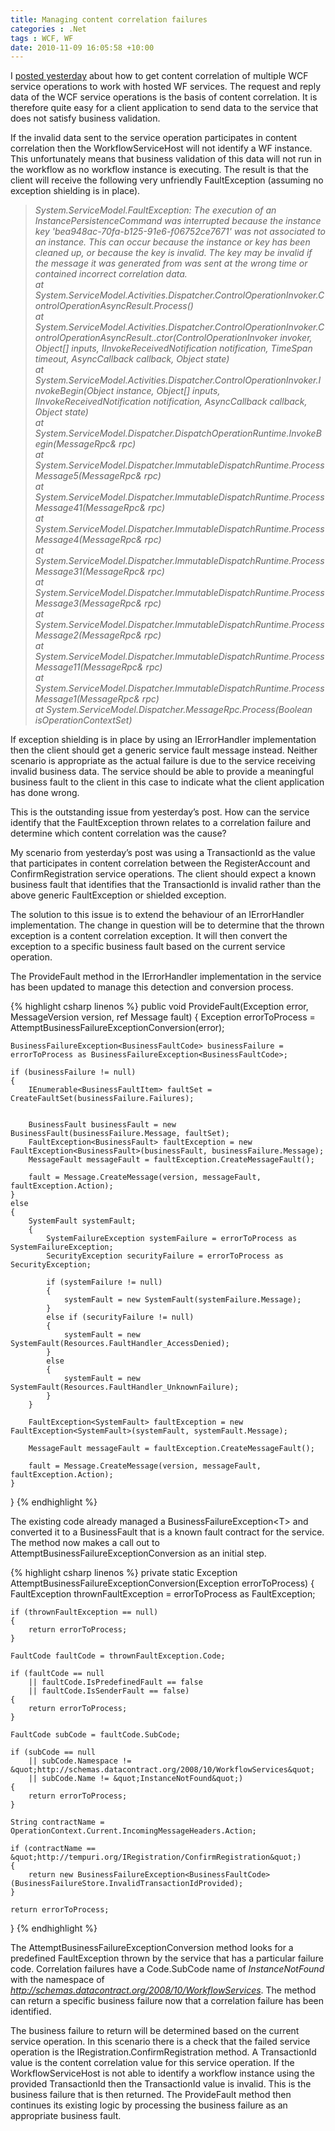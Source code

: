 ```yaml
---
title: Managing content correlation failures
categories : .Net
tags : WCF, WF
date: 2010-11-09 16:05:58 +10:00
---
```


I [posted yesterday][0] about how to get content correlation of multiple WCF service operations to work with hosted WF services. The request and reply data of the WCF service operations is the basis of content correlation. It is therefore quite easy for a client application to send data to the service that does not satisfy business validation. 

If the invalid data sent to the service operation participates in content correlation then the WorkflowServiceHost will not identify a WF instance. This unfortunately means that business validation of this data will not run in the workflow as no workflow instance is executing. The result is that the client will receive the following very unfriendly FaultException (assuming no exception shielding is in place).

> _System.ServiceModel.FaultException: The execution of an InstancePersistenceCommand was interrupted because the instance key 'bea948ac-70fa-b125-91e6-f06752ce7671' was not associated to an instance. This can occur because the instance or key has been cleaned up, or because the key is invalid. The key may be invalid if the message it was generated from was sent at the wrong time or contained incorrect correlation data.   
>    at System.ServiceModel.Activities.Dispatcher.ControlOperationInvoker.ControlOperationAsyncResult.Process()   
>    at System.ServiceModel.Activities.Dispatcher.ControlOperationInvoker.ControlOperationAsyncResult..ctor(ControlOperationInvoker invoker, Object[] inputs, IInvokeReceivedNotification notification, TimeSpan timeout, AsyncCallback callback, Object state)   
>    at System.ServiceModel.Activities.Dispatcher.ControlOperationInvoker.InvokeBegin(Object instance, Object[] inputs, IInvokeReceivedNotification notification, AsyncCallback callback, Object state)   
>    at System.ServiceModel.Dispatcher.DispatchOperationRuntime.InvokeBegin(MessageRpc& rpc)   
>    at System.ServiceModel.Dispatcher.ImmutableDispatchRuntime.ProcessMessage5(MessageRpc& rpc)   
>    at System.ServiceModel.Dispatcher.ImmutableDispatchRuntime.ProcessMessage41(MessageRpc& rpc)   
>    at System.ServiceModel.Dispatcher.ImmutableDispatchRuntime.ProcessMessage4(MessageRpc& rpc)   
>    at System.ServiceModel.Dispatcher.ImmutableDispatchRuntime.ProcessMessage31(MessageRpc& rpc)   
>    at System.ServiceModel.Dispatcher.ImmutableDispatchRuntime.ProcessMessage3(MessageRpc& rpc)   
>    at System.ServiceModel.Dispatcher.ImmutableDispatchRuntime.ProcessMessage2(MessageRpc& rpc)   
>    at System.ServiceModel.Dispatcher.ImmutableDispatchRuntime.ProcessMessage11(MessageRpc& rpc)   
>    at System.ServiceModel.Dispatcher.ImmutableDispatchRuntime.ProcessMessage1(MessageRpc& rpc)   
>    at System.ServiceModel.Dispatcher.MessageRpc.Process(Boolean isOperationContextSet)_

If exception shielding is in place by using an IErrorHandler implementation then the client should get a generic service fault message instead. Neither scenario is appropriate as the actual failure is due to the service receiving invalid business data. The service should be able to provide a meaningful business fault to the client in this case to indicate what the client application has done wrong. 

This is the outstanding issue from yesterday’s post. How can the service identify that the FaultException thrown relates to a correlation failure and determine which content correlation was the cause? 

My scenario from yesterday’s post was using a TransactionId as the value that participates in content correlation between the RegisterAccount and ConfirmRegistration service operations. The client should expect a known business fault that identifies that the TransactionId is invalid rather than the above generic FaultException or shielded exception.

The solution to this issue is to extend the behaviour of an IErrorHandler implementation. The change in question will be to determine that the thrown exception is a content correlation exception. It will then convert the exception to a specific business fault based on the current service operation.

The ProvideFault method in the IErrorHandler implementation in the service has been updated to manage this detection and conversion process.

{% highlight csharp linenos %}
public void ProvideFault(Exception error, MessageVersion version, ref Message fault)
{
    Exception errorToProcess = AttemptBusinessFailureExceptionConversion(error);
    
    BusinessFailureException<BusinessFaultCode> businessFailure = errorToProcess as BusinessFailureException<BusinessFaultCode>;
    
    if (businessFailure != null)
    {
        IEnumerable<BusinessFaultItem> faultSet = CreateFaultSet(businessFailure.Failures);
    
    
        BusinessFault businessFault = new BusinessFault(businessFailure.Message, faultSet);
        FaultException<BusinessFault> faultException = new FaultException<BusinessFault>(businessFault, businessFailure.Message);
        MessageFault messageFault = faultException.CreateMessageFault();
    
        fault = Message.CreateMessage(version, messageFault, faultException.Action);
    }
    else
    {
        SystemFault systemFault;
        {
            SystemFailureException systemFailure = errorToProcess as SystemFailureException;
            SecurityException securityFailure = errorToProcess as SecurityException;
    
            if (systemFailure != null)
            {
                systemFault = new SystemFault(systemFailure.Message);
            }
            else if (securityFailure != null)
            {
                systemFault = new SystemFault(Resources.FaultHandler_AccessDenied);
            }
            else
            {
                systemFault = new SystemFault(Resources.FaultHandler_UnknownFailure);
            }
        }
    
        FaultException<SystemFault> faultException = new FaultException<SystemFault>(systemFault, systemFault.Message);
    
        MessageFault messageFault = faultException.CreateMessageFault();
    
        fault = Message.CreateMessage(version, messageFault, faultException.Action);
    }
}
{% endhighlight %}

The existing code already managed a BusinessFailureException&lt;T&gt; and converted it to a BusinessFault that is a known fault contract for the service. The method now makes a call out to AttemptBusinessFailureExceptionConversion as an initial step.

{% highlight csharp linenos %}
private static Exception AttemptBusinessFailureExceptionConversion(Exception errorToProcess)
{
    FaultException thrownFaultException = errorToProcess as FaultException;
    
    if (thrownFaultException == null)
    {
        return errorToProcess;
    }
    
    FaultCode faultCode = thrownFaultException.Code;
    
    if (faultCode == null
        || faultCode.IsPredefinedFault == false
        || faultCode.IsSenderFault == false)
    {
        return errorToProcess;
    }
    
    FaultCode subCode = faultCode.SubCode;
    
    if (subCode == null
        || subCode.Namespace != &quot;http://schemas.datacontract.org/2008/10/WorkflowServices&quot;
        || subCode.Name != &quot;InstanceNotFound&quot;)
    {
        return errorToProcess;
    }
    
    String contractName = OperationContext.Current.IncomingMessageHeaders.Action;
    
    if (contractName == &quot;http://tempuri.org/IRegistration/ConfirmRegistration&quot;)
    {
        return new BusinessFailureException<BusinessFaultCode>(BusinessFailureStore.InvalidTransactionIdProvided);
    }
        
    return errorToProcess;
}
{% endhighlight %}

The AttemptBusinessFailureExceptionConversion method looks for a predefined FaultException thrown by the service that has a particular failure code. Correlation failures have a Code.SubCode name of _InstanceNotFound_ with the namespace of _http://schemas.datacontract.org/2008/10/WorkflowServices_. The method can return a specific business failure now that a correlation failure has been identified. 

The business failure to return will be determined based on the current service operation. In this scenario there is a check that the failed service operation is the IRegistration.ConfirmRegistration method. A TransactionId value is the content correlation value for this service operation. If the WorkflowServiceHost is not able to identify a workflow instance using the provided TransactionId then the TransactionId value is invalid. This is the business failure that is then returned. The ProvideFault method then continues its existing logic by processing the business failure as an appropriate business fault.

[0]: /2010/11/08/hosted-workflow-service-with-content-correlation/
